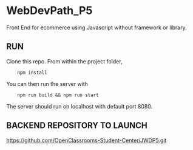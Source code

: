 # WebDevPath_P5

Front End for ecommerce using Javascript without framework or library.
## RUN

Clone this repo. From within the project folder, 
```
    npm install
```
You can then run the server with 
```
    npm run build && npm run start
```
 The server should run on localhost with default port 8080.

## BACKEND REPOSITORY TO LAUNCH

https://github.com/OpenClassrooms-Student-Center/JWDP5.git